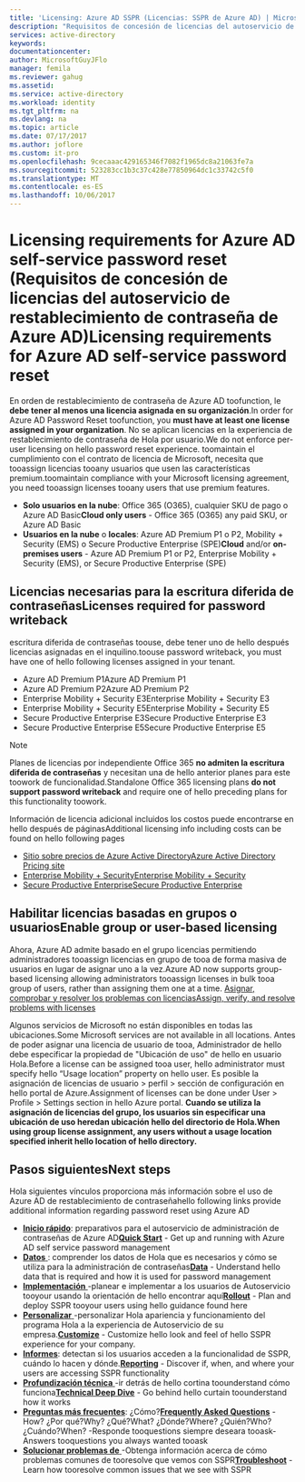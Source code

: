 ```yaml
---
title: 'Licensing: Azure AD SSPR (Licencias: SSPR de Azure AD) | Microsoft Docs'
description: "Requisitos de concesión de licencias del autoservicio de restablecimiento de contraseña de Azure AD"
services: active-directory
keywords: 
documentationcenter: 
author: MicrosoftGuyJFlo
manager: femila
ms.reviewer: gahug
ms.assetid: 
ms.service: active-directory
ms.workload: identity
ms.tgt_pltfrm: na
ms.devlang: na
ms.topic: article
ms.date: 07/17/2017
ms.author: joflore
ms.custom: it-pro
ms.openlocfilehash: 9cecaaac429165346f7082f1965dc8a21063fe7a
ms.sourcegitcommit: 523283cc1b3c37c428e77850964dc1c33742c5f0
ms.translationtype: MT
ms.contentlocale: es-ES
ms.lasthandoff: 10/06/2017
---
```

# <a name="licensing-requirements-for-azure-ad-self-service-password-reset"></a><span data-ttu-id="1aa56-103">Licensing requirements for Azure AD self-service password reset (Requisitos de concesión de licencias del autoservicio de restablecimiento de contraseña de Azure AD)</span><span class="sxs-lookup"><span data-stu-id="1aa56-103">Licensing requirements for Azure AD self-service password reset</span></span>

<span data-ttu-id="1aa56-104">En orden de restablecimiento de contraseña de Azure AD toofunction, le **debe tener al menos una licencia asignada en su organización**.</span><span class="sxs-lookup"><span data-stu-id="1aa56-104">In order for Azure AD Password Reset toofunction, you **must have at least one license assigned in your organization**.</span></span> <span data-ttu-id="1aa56-105">No se aplican licencias en la experiencia de restablecimiento de contraseña de Hola por usuario.</span><span class="sxs-lookup"><span data-stu-id="1aa56-105">We do not enforce per-user licensing on hello password reset experience.</span></span> <span data-ttu-id="1aa56-106">toomaintain el cumplimiento con el contrato de licencia de Microsoft, necesita que tooassign licencias tooany usuarios que usen las características premium.</span><span class="sxs-lookup"><span data-stu-id="1aa56-106">toomaintain compliance with your Microsoft licensing agreement, you need tooassign licenses tooany users that use premium features.</span></span>

* <span data-ttu-id="1aa56-107">**Solo usuarios en la nube**: Office 365 (O365), cualquier SKU de pago o Azure AD Basic</span><span class="sxs-lookup"><span data-stu-id="1aa56-107">**Cloud only users** - Office 365 (O365) any paid SKU, or Azure AD Basic</span></span>
* <span data-ttu-id="1aa56-108">**Usuarios en la nube** o **locales**: Azure AD Premium P1 o P2, Mobility + Security (EMS) o Secure Productive Enterprise (SPE)</span><span class="sxs-lookup"><span data-stu-id="1aa56-108">**Cloud** and/or **on-premises users** - Azure AD Premium P1 or P2, Enterprise Mobility + Security (EMS), or Secure Productive Enterprise (SPE)</span></span>

## <a name="licenses-required-for-password-writeback"></a><span data-ttu-id="1aa56-109">Licencias necesarias para la escritura diferida de contraseñas</span><span class="sxs-lookup"><span data-stu-id="1aa56-109">Licenses required for password writeback</span></span>

<span data-ttu-id="1aa56-110">escritura diferida de contraseñas toouse, debe tener uno de hello después licencias asignadas en el inquilino.</span><span class="sxs-lookup"><span data-stu-id="1aa56-110">toouse password writeback, you must have one of hello following licenses assigned in your tenant.</span></span>

* <span data-ttu-id="1aa56-111">Azure AD Premium P1</span><span class="sxs-lookup"><span data-stu-id="1aa56-111">Azure AD Premium P1</span></span>
* <span data-ttu-id="1aa56-112">Azure AD Premium P2</span><span class="sxs-lookup"><span data-stu-id="1aa56-112">Azure AD Premium P2</span></span>
* <span data-ttu-id="1aa56-113">Enterprise Mobility + Security E3</span><span class="sxs-lookup"><span data-stu-id="1aa56-113">Enterprise Mobility + Security E3</span></span>
* <span data-ttu-id="1aa56-114">Enterprise Mobility + Security E5</span><span class="sxs-lookup"><span data-stu-id="1aa56-114">Enterprise Mobility + Security E5</span></span>
* <span data-ttu-id="1aa56-115">Secure Productive Enterprise E3</span><span class="sxs-lookup"><span data-stu-id="1aa56-115">Secure Productive Enterprise E3</span></span>
* <span data-ttu-id="1aa56-116">Secure Productive Enterprise E5</span><span class="sxs-lookup"><span data-stu-id="1aa56-116">Secure Productive Enterprise E5</span></span>

> [!NOTE]
> <span data-ttu-id="1aa56-117">Planes de licencias por independiente Office 365 **no admiten la escritura diferida de contraseñas** y necesitan una de hello anterior planes para este toowork de funcionalidad.</span><span class="sxs-lookup"><span data-stu-id="1aa56-117">Standalone Office 365 licensing plans **do not support password writeback** and require one of hello preceding plans for this functionality toowork.</span></span>

<span data-ttu-id="1aa56-118">Información de licencia adicional incluidos los costos puede encontrarse en hello después de páginas</span><span class="sxs-lookup"><span data-stu-id="1aa56-118">Additional licensing info including costs can be found on hello following pages</span></span>

* [<span data-ttu-id="1aa56-119">Sitio sobre precios de Azure Active Directory</span><span class="sxs-lookup"><span data-stu-id="1aa56-119">Azure Active Directory Pricing site</span></span>](https://azure.microsoft.com/pricing/details/active-directory/)
* [<span data-ttu-id="1aa56-120">Enterprise Mobility + Security</span><span class="sxs-lookup"><span data-stu-id="1aa56-120">Enterprise Mobility + Security</span></span>](https://www.microsoft.com/cloud-platform/enterprise-mobility-security)
* [<span data-ttu-id="1aa56-121">Secure Productive Enterprise</span><span class="sxs-lookup"><span data-stu-id="1aa56-121">Secure Productive Enterprise</span></span>](https://www.microsoft.com/secure-productive-enterprise/default.aspx)

## <a name="enable-group-or-user-based-licensing"></a><span data-ttu-id="1aa56-122">Habilitar licencias basadas en grupos o usuarios</span><span class="sxs-lookup"><span data-stu-id="1aa56-122">Enable group or user-based licensing</span></span>

<span data-ttu-id="1aa56-123">Ahora, Azure AD admite basado en el grupo licencias permitiendo administradores tooassign licencias en grupo de tooa de forma masiva de usuarios en lugar de asignar uno a la vez.</span><span class="sxs-lookup"><span data-stu-id="1aa56-123">Azure AD now supports group-based licensing allowing administrators tooassign licenses in bulk tooa group of users, rather than assigning them one at a time.</span></span> [<span data-ttu-id="1aa56-124">Asignar, comprobar y resolver los problemas con licencias</span><span class="sxs-lookup"><span data-stu-id="1aa56-124">Assign, verify, and resolve problems with licenses</span></span>](active-directory-licensing-group-assignment-azure-portal.md#step-1-assign-the-required-licenses)

<span data-ttu-id="1aa56-125">Algunos servicios de Microsoft no están disponibles en todas las ubicaciones.</span><span class="sxs-lookup"><span data-stu-id="1aa56-125">Some Microsoft services are not available in all locations.</span></span> <span data-ttu-id="1aa56-126">Antes de poder asignar una licencia de usuario de tooa, Administrador de hello debe especificar la propiedad de "Ubicación de uso" de hello en usuario Hola.</span><span class="sxs-lookup"><span data-stu-id="1aa56-126">Before a license can be assigned tooa user, hello administrator must specify hello “Usage location” property on hello user.</span></span> <span data-ttu-id="1aa56-127">Es posible la asignación de licencias de usuario > perfil > sección de configuración en hello portal de Azure.</span><span class="sxs-lookup"><span data-stu-id="1aa56-127">Assignment of licenses can be done under User > Profile > Settings section in hello Azure portal.</span></span> <span data-ttu-id="1aa56-128">**Cuando se utiliza la asignación de licencias del grupo, los usuarios sin especificar una ubicación de uso heredan ubicación hello del directorio de Hola.**</span><span class="sxs-lookup"><span data-stu-id="1aa56-128">**When using group license assignment, any users without a usage location specified inherit hello location of hello directory.**</span></span>

## <a name="next-steps"></a><span data-ttu-id="1aa56-129">Pasos siguientes</span><span class="sxs-lookup"><span data-stu-id="1aa56-129">Next steps</span></span>

<span data-ttu-id="1aa56-130">Hola siguientes vínculos proporciona más información sobre el uso de Azure AD de restablecimiento de contraseña</span><span class="sxs-lookup"><span data-stu-id="1aa56-130">hello following links provide additional information regarding password reset using Azure AD</span></span>

* <span data-ttu-id="1aa56-131">[**Inicio rápido**](active-directory-passwords-getting-started.md): preparativos para el autoservicio de administración de contraseñas de Azure AD</span><span class="sxs-lookup"><span data-stu-id="1aa56-131">[**Quick Start**](active-directory-passwords-getting-started.md) - Get up and running with Azure AD self service password management</span></span> 
* <span data-ttu-id="1aa56-132">[**Datos** ](active-directory-passwords-data.md) : comprender los datos de Hola que es necesarios y cómo se utiliza para la administración de contraseñas</span><span class="sxs-lookup"><span data-stu-id="1aa56-132">[**Data**](active-directory-passwords-data.md) - Understand hello data that is required and how it is used for password management</span></span>
* <span data-ttu-id="1aa56-133">[**Implementación** ](active-directory-passwords-best-practices.md) -planear e implementar a los usuarios de Autoservicio tooyour usando la orientación de hello encontrar aquí</span><span class="sxs-lookup"><span data-stu-id="1aa56-133">[**Rollout**](active-directory-passwords-best-practices.md) - Plan and deploy SSPR tooyour users using hello guidance found here</span></span>
* <span data-ttu-id="1aa56-134">[**Personalizar** ](active-directory-passwords-customize.md) -personalizar Hola apariencia y funcionamiento del programa Hola a la experiencia de Autoservicio de su empresa.</span><span class="sxs-lookup"><span data-stu-id="1aa56-134">[**Customize**](active-directory-passwords-customize.md) - Customize hello look and feel of hello SSPR experience for your company.</span></span>
* <span data-ttu-id="1aa56-135">[**Informes**](active-directory-passwords-reporting.md): detectan si los usuarios acceden a la funcionalidad de SSPR, cuándo lo hacen y dónde.</span><span class="sxs-lookup"><span data-stu-id="1aa56-135">[**Reporting**](active-directory-passwords-reporting.md) - Discover if, when, and where your users are accessing SSPR functionality</span></span>
* <span data-ttu-id="1aa56-136">[**Profundización técnica** ](active-directory-passwords-how-it-works.md) -ir detrás de hello cortina toounderstand cómo funciona</span><span class="sxs-lookup"><span data-stu-id="1aa56-136">[**Technical Deep Dive**](active-directory-passwords-how-it-works.md) - Go behind hello curtain toounderstand how it works</span></span>
* <span data-ttu-id="1aa56-137">[**Preguntas más frecuentes**](active-directory-passwords-faq.md): ¿Cómo?</span><span class="sxs-lookup"><span data-stu-id="1aa56-137">[**Frequently Asked Questions**](active-directory-passwords-faq.md) - How?</span></span> <span data-ttu-id="1aa56-138">¿Por qué?</span><span class="sxs-lookup"><span data-stu-id="1aa56-138">Why?</span></span> <span data-ttu-id="1aa56-139">¿Qué?</span><span class="sxs-lookup"><span data-stu-id="1aa56-139">What?</span></span> <span data-ttu-id="1aa56-140">¿Dónde?</span><span class="sxs-lookup"><span data-stu-id="1aa56-140">Where?</span></span> <span data-ttu-id="1aa56-141">¿Quién?</span><span class="sxs-lookup"><span data-stu-id="1aa56-141">Who?</span></span> <span data-ttu-id="1aa56-142">¿Cuándo?</span><span class="sxs-lookup"><span data-stu-id="1aa56-142">When?</span></span> <span data-ttu-id="1aa56-143">-Responde tooquestions siempre deseara tooask</span><span class="sxs-lookup"><span data-stu-id="1aa56-143">- Answers tooquestions you always wanted tooask</span></span>
* <span data-ttu-id="1aa56-144">[**Solucionar problemas de** ](active-directory-passwords-troubleshoot.md) -Obtenga información acerca de cómo problemas comunes de tooresolve que vemos con SSPR</span><span class="sxs-lookup"><span data-stu-id="1aa56-144">[**Troubleshoot**](active-directory-passwords-troubleshoot.md) - Learn how tooresolve common issues that we see with SSPR</span></span>

